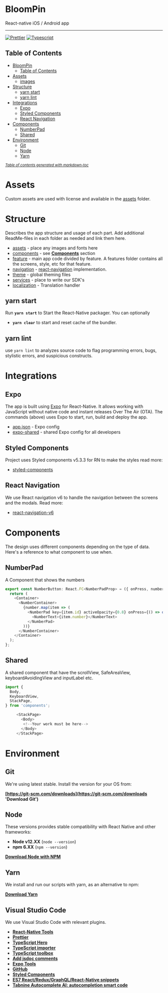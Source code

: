 <!-- language-all: javascript -->

# BloomPin

React-native iOS / Android app

---

[![Prettier](https://img.shields.io/badge/styled_with-prettier-ff69b4.svg)](https://github.com/prettier/prettier)
[![Typescript](https://img.shields.io/badge/TypeScript-007ACC?style=flat&logo=typescript&logoColor=white)](https://github.com/microsoft/TypeScript)

## Table of Contents

- [BloomPin](#bloompin)
  - [Table of Contents](#table-of-contents)
- [Assets](#assets)
  - [images](#images)
- [Structure](#structure)
  - [yarn start](#yarn-start)
  - [yarn lint](#yarn-lint)
- [Integrations](#integrations)
  - [Expo](#expo)
  - [Styled Components](#styled-components)
  - [React Navigation](#react-navigation)
- [Components](#components)
  - [NumberPad](#numberPad)
  - [Shared](#shared)
- [Environment](#environment)
  - [Git](#git)
  - [Node](#node)
  - [Yarn](#yarn)

<small><i><a href='http://ecotrust-canada.github.io/markdown-toc/'>Table of contents generated with markdown-toc</a></i></small>

# Assets

Custom assets are used with license and available in the [assets](./assets) folder.

# Structure

Describes the app structure and usage of each part. Add additional ReadMe-files in each folder as needed and link them here.

- [assets](./assets) - place any images and fonts here
- [components](./components) - see **[Components](#Components)** section
- [feature](./features) - main app code divided by feature. A features folder contains all the screens, style, etc for that feature.
- [navigation](./navigation) - [react-navigation](https://reactnavigation.org/) implementation.
- [theme](./theme) - global theming files
- [services](./services) - place to write our SDK's
- [localization](./localization) - Translation handler

<!-- ## yarn pod

Update and install iOS pods. Run after cloning or adding a native module.

## yarn pod-install

As above but with repo update if any pod is out of date, such when you update an NPM package with native modules. -->

## yarn start

Run **`yarn start`** to Start the React-Native packager. You can optionally

- **`yarn clear`** to start and reset cache of the bundler.

## yarn lint

use `yarn lint` to analyzes source code to flag programming errors, bugs, stylistic errors, and suspicious constructs.

# Integrations

## Expo

The app is built using [Expo](https://docs.expo.io/) for React-Native. It allows working with JavaScript without native code and instant releases Over The Air (OTA). The commands (above) uses Expo to start, run, build and deploy the app.

- [app.json](./app.json) - Expo config
- [expo-shared](./.expo-shared/README.md) - shared Expo config for all developers

## Styled Components

Project uses Styled components v5.3.3 for RN to make the styles
read more:

- [styled-components](https://styled-components.com)

## React Navigation

We use React navigation v6 to handle the navigation between the screens and the modals.
Read more:

- [react-navigation-v6](https://reactnavigation.org/docs/getting-started)

# Components

The design uses different components depending on the type of data. Here's a reference to what component to use when.

## NumberPad

A Component that shows the numbers

```typescript
export const NumberButton: React.FC<NumberPadProp> = ({ onPress, number }) => {
  return (
    <Container>
      <NumberContainer>
        {number.map(item => (
          <NumberPad key={item.id} activeOpacity={0.8} onPress={() => onPress(item.number)}>
            <NumberText>{item.number}</NumberText>
          </NumberPad>
        ))}
      </NumberContainer>
    </Container>
  );
};
```

## Shared

A shared component that have the scrollView, SafeAreaView, keyboardAvoidingView and inputLabel etc.

```typescript
import {
  Body,
  KeyboardView,
  StackPage,
} from 'components';

     <StackPage>
       <Body>
        <!--Your work must be here-->
       </Body>
     </StackPage>

```

# Environment

## Git

We're using latest stable. Install the version for your OS from:

**[https://git-scm.com/downloads](https://git-scm.com/downloads 'Download Git')**

## Node

These versions provides stable compatibility with React Native and other frameworks:

- **Node v12.XX** (`node --version`)
- **npm 6.XX** (`npm --version`)

**[Download Node with NPM](https://nodejs.org/download/release/v12.16.3/)**

## Yarn

We install and run our scripts with yarn, as an alternative to npm:

**[Download Yarn](https://yarnpkg.com/lang/en/docs/install/)**

## Visual Studio Code

We use Visual Studio Code with relevant plugins.

- **[React-Native Tools](https://marketplace.visualstudio.com/items?itemName=msjsdiag.vscode-react-native)**
- **[Prettier](https://marketplace.visualstudio.com/items?itemName=esbenp.prettier-vscode)**
- **[TypeScript Hero](https://marketplace.visualstudio.com/items?itemName=rbbit.typescript-hero)**
- **[TypeScript importer](https://marketplace.visualstudio.com/items?itemName=pmneo.tsimporter)**
- **[TypeScript toolbox](https://marketplace.visualstudio.com/items?itemName=DSKWRK.vscode-generate-getter-setter)**
- **[Add jsdoc comments](https://marketplace.visualstudio.com/items?itemName=stevencl.addDocComments)**
- **[Expo Tools](https://marketplace.visualstudio.com/items?itemName=byCedric.vscode-expo)**
- **[GitHub](https://marketplace.visualstudio.com/items?itemName=KnisterPeter.vscode-github)**
- **[Styled Components](https://marketplace.visualstudio.com/items?itemName=jpoissonnier.vscode-styled-components)**
- **[ES7 React/Redux/GraphQL/React-Native snippets](https://marketplace.visualstudio.com/items?itemName=dsznajder.es7-react-js-snippets)**
- **[Tabnine Autocomplete AI: autocompletion smart code](https://marketplace.visualstudio.com/items?itemName=TabNine.tabnine-vscode)**

